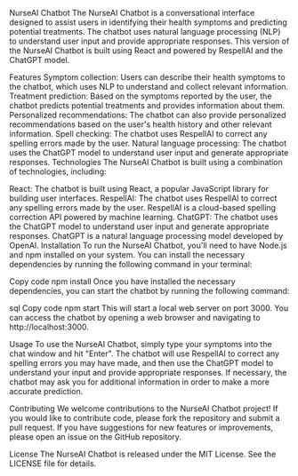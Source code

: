 NurseAI Chatbot
The NurseAI Chatbot is a conversational interface designed to assist users in identifying their health symptoms and predicting potential treatments. The chatbot uses natural language processing (NLP) to understand user input and provide appropriate responses. This version of the NurseAI Chatbot is built using React and powered by RespellAI and the ChatGPT model.

Features
Symptom collection: Users can describe their health symptoms to the chatbot, which uses NLP to understand and collect relevant information.
Treatment prediction: Based on the symptoms reported by the user, the chatbot predicts potential treatments and provides information about them.
Personalized recommendations: The chatbot can also provide personalized recommendations based on the user's health history and other relevant information.
Spell checking: The chatbot uses RespellAI to correct any spelling errors made by the user.
Natural language processing: The chatbot uses the ChatGPT model to understand user input and generate appropriate responses.
Technologies
The NurseAI Chatbot is built using a combination of technologies, including:

React: The chatbot is built using React, a popular JavaScript library for building user interfaces.
RespellAI: The chatbot uses RespellAI to correct any spelling errors made by the user. RespellAI is a cloud-based spelling correction API powered by machine learning.
ChatGPT: The chatbot uses the ChatGPT model to understand user input and generate appropriate responses. ChatGPT is a natural language processing model developed by OpenAI.
Installation
To run the NurseAI Chatbot, you'll need to have Node.js and npm installed on your system. You can install the necessary dependencies by running the following command in your terminal:

Copy code
npm install
Once you have installed the necessary dependencies, you can start the chatbot by running the following command:

sql
Copy code
npm start
This will start a local web server on port 3000. You can access the chatbot by opening a web browser and navigating to http://localhost:3000.

Usage
To use the NurseAI Chatbot, simply type your symptoms into the chat window and hit "Enter". The chatbot will use RespellAI to correct any spelling errors you may have made, and then use the ChatGPT model to understand your input and provide appropriate responses. If necessary, the chatbot may ask you for additional information in order to make a more accurate prediction.

Contributing
We welcome contributions to the NurseAI Chatbot project! If you would like to contribute code, please fork the repository and submit a pull request. If you have suggestions for new features or improvements, please open an issue on the GitHub repository.

License
The NurseAI Chatbot is released under the MIT License. See the LICENSE file for details.

